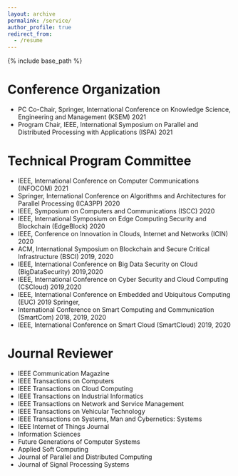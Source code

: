 ```yaml
---
layout: archive
permalink: /service/
author_profile: true
redirect_from:
  - /resume
---
```


{% include base_path %}

Conference Organization
======
* PC Co-Chair, Springer, International Conference on Knowledge Science, Engineering and Management (KSEM) 2021
* Program Chair, IEEE, International Symposium on Parallel and Distributed Processing with Applications (ISPA) 2021 

Technical Program Committee
======
* IEEE, International Conference on Computer Communications (INFOCOM) 2021 
* Springer, International Conference on Algorithms and Architectures for Parallel Processing (ICA3PP) 2020 
* IEEE, Symposium on Computers and Communications (ISCC) 2020 
* IEEE, International Symposium on Edge Computing Security and Blockchain (EdgeBlock) 2020 
* IEEE, Conference on Innovation in Clouds, Internet and Networks (ICIN) 2020 
* ACM, International Symposium on Blockchain and Secure Critical Infrastructure (BSCI) 2019, 2020 
* IEEE, International Conference on Big Data Security on Cloud (BigDataSecurity) 2019,2020 
* IEEE, International Conference on Cyber Security and Cloud Computing (CSCloud) 2019,2020 
* IEEE, International Conference on Embedded and Ubiquitous Computing (EUC) 2019 Springer, 
* International Conference on Smart Computing and Communication (SmartCom) 2018, 2019, 2020 
* IEEE, International Conference on Smart Cloud (SmartCloud) 2019, 2020

Journal Reviewer
======
* IEEE Communication Magazine 
* IEEE Transactions on Computers 
* IEEE Transactions on Cloud Computing 
* IEEE Transactions on Industrial Informatics 
* IEEE Transactions on Network and Service Management 
* IEEE Transactions on Vehicular Technology 
* IEEE Transactions on Systems, Man and Cybernetics: Systems 
* IEEE Internet of Things Journal 
* Information Sciences 
* Future Generations of Computer Systems 
* Applied Soft Computing 
* Journal of Parallel and Distributed Computing 
* Journal of Signal Processing Systems
